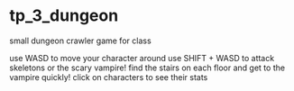 # tp_3_dungeon
small dungeon crawler game for class

use WASD to move your character around
use SHIFT + WASD to attack skeletons or the scary vampire!
find the stairs on each floor and get to the vampire quickly!
click on characters to see their stats
